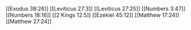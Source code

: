 [[Exodus 38:26]]
[[Leviticus 27:3]]
[[Leviticus 27:25]]
[[Numbers 3:47]]
[[Numbers 18:16]]
[[2 Kings 12:5]]
[[Ezekiel 45:12]]
[[Matthew 17:24]]
[[Matthew 27:24]]
